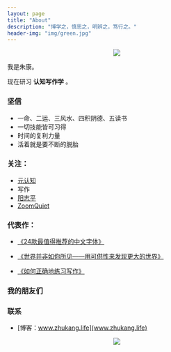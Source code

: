 ```yaml
---
layout: page
title: "About"
description: "博学之，慎思之，明辨之，笃行之。"
header-img: "img/green.jpg"
---
```



<center>
    <p><img src="http://7xlfkx.com1.z0.glb.clouddn.com/white2.jpg" align="center"></p>
</center>

我是朱康。

现在研习 **认知写作学** 。

### 坚信



- 一命、二运、三风水、四积阴德、五读书
- 一切技能皆可习得
- 时间的复利力量
- 活着就是要不断的脱胎



### 关注：


- [元认知](http://www.mesule.com/)
- 写作
- [阳志平](http://www.yangzhiping.com/)
- [ZoomQuiet](http://blog.zoomquiet.io/)




### 代表作：

- [《24款最值得推荐的中文字体》](http://cnfeat.com/blog/2015/05/22/a-24-chinese-fonts/)

- [《世界并非如你所见——用可供性来发现更大的世界》](http://cnfeat.com/blog/2015/05/01/affordance/)

- [《如何正确地练习写作》](http://cnfeat.com/blog/2015/03/02/how-to-write/)


### 我的朋友们



### 联系

- [博客：www.zhukang.life](www.zhukang.life)



<center>
    <p><img src="http://i173.photobucket.com/albums/w63/cnfeat/2015-08-29-2_zpsqj7po8eo.png" align="center"></p>
</center>







